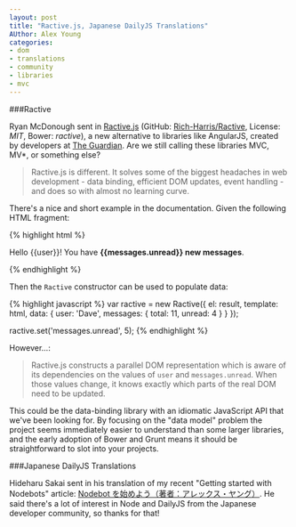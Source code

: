 ```yaml
---
layout: post
title: "Ractive.js, Japanese DailyJS Translations"
AUthor: Alex Young
categories:
- dom
- translations
- community
- libraries
- mvc
---
```


###Ractive

Ryan McDonough sent in [Ractive.js](http://www.ractivejs.org/) (GitHub: [Rich-Harris/Ractive](https://github.com/rich-harris/Ractive), License: _MIT_, Bower: _ractive_), a new alternative to libraries like AngularJS, created by developers at [The Guardian](http://guardian.co.uk).  Are we still calling these libraries MVC, MV\*, or something else?

> Ractive.js is different. It solves some of the biggest headaches in web development - data binding, efficient DOM updates, event handling - and does so with almost no learning curve.

There's a nice and short example in the documentation.  Given the following HTML fragment:

{% highlight html %}
<p>Hello {{user}}! You have
    <strong>{{messages.unread}} new messages</strong>.
</p>
{% endhighlight %}

Then the `Ractive` constructor can be used to populate data:

{% highlight javascript %}
var ractive = new Ractive({
  el: result,
  template: html,
  data: {
    user: 'Dave',
    messages: { total: 11, unread: 4 }
  }
});

ractive.set('messages.unread', 5);
{% endhighlight %}

However...:

> Ractive.js constructs a parallel DOM representation which is aware of its dependencies on the values of `user` and `messages.unread`. When those values change, it knows exactly which parts of the real DOM need to be updated.

This could be the data-binding library with an idiomatic JavaScript API that we've been looking for.  By focusing on the "data model" problem the project seems immediately easier to understand than some larger libraries, and the early adoption of Bower and Grunt means it should be straightforward to slot into your projects.

###Japanese DailyJS Translations

Hideharu Sakai sent in his translation of my recent "Getting started with Nodebots" article: [Nodebot を始めよう（著者：アレックス・ヤング）](http://panda.node.ws/?p=150).  He said there's a lot of interest in Node and DailyJS from the Japanese developer community, so thanks for that!
